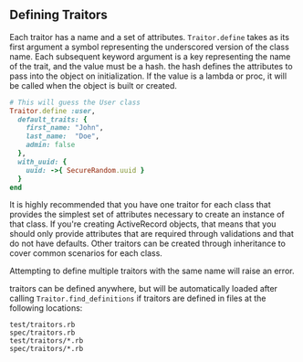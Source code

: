 Defining Traitors
------------------

Each traitor has a name and a set of attributes. `Traitor.define` takes as its first argument
a symbol representing the underscored version of the class name. Each subsequent keyword
argument is a key representing the name of the trait, and the value must be a hash. the
hash defines the attributes to pass into the object on initialization. If the value is
a lambda or proc, it will be called when the object is built or created.

```ruby
# This will guess the User class
Traitor.define :user,
  default_traits: {
    first_name: "John",
    last_name:  "Doe",
    admin: false
  },
  with_uuid: {
    uuid: ->{ SecureRandom.uuid }
  }
end
```

It is highly recommended that you have one traitor for each class that provides the simplest set of attributes necessary to create an instance of that class. If you're creating ActiveRecord objects, that means that you should only provide attributes that are required through validations and that do not have defaults. Other traitors can be created through inheritance to cover common scenarios for each class.

Attempting to define multiple traitors with the same name will raise an error.

traitors can be defined anywhere, but will be automatically loaded after
calling `Traitor.find_definitions` if traitors are defined in files at the
following locations:

    test/traitors.rb
    spec/traitors.rb
    test/traitors/*.rb
    spec/traitors/*.rb

